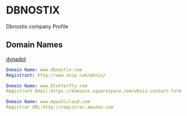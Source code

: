 # DBNOSTIX
Dbnostix company Profile


## Domain Names
[dynadot](https://www.dynadot.com/domain/whois)

```yaml
Domain Name: www.dbnostix.com
Registrant: http://www.noip.com/whois/

Domain Name: www.blutterfly.com
Registrant Email:https://domains.squarespace.com/whois-contact-form

Domain Name: www.mywikicloud.com
Registrar URL:http://registrar.amazon.com
```
